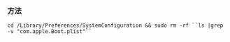 ### 方法

`cd /Library/Preferences/SystemConfiguration && sudo rm -rf ``ls |grep -v "com.apple.Boot.plist"`` `
